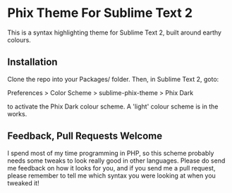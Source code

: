 Phix Theme For Sublime Text 2
=============================

This is a syntax highlighting theme for Sublime Text 2, built around earthy colours.

Installation
------------

Clone the repo into your Packages/ folder.  Then, in Sublime Text 2, goto:

  Preferences > Color Scheme > sublime-phix-theme > Phix Dark

to activate the Phix Dark colour scheme.  A 'light' colour scheme is in the works.

Feedback, Pull Requests Welcome
-------------------------------

I spend most of my time programming in PHP, so this scheme probably needs some tweaks to look really good in other languages.  Please do send me feedback on how it looks for you, and if you send me a pull request, please remember to tell me which syntax you were looking at when you tweaked it!
